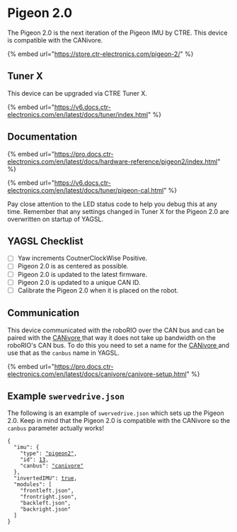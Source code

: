 # Pigeon 2.0

The Pigeon 2.0 is the next iteration of the Pigeon IMU by CTRE. This device is compatible with the CANivore.

{% embed url="https://store.ctr-electronics.com/pigeon-2/" %}

## Tuner X

This device can be upgraded via CTRE Tuner X.

{% embed url="https://v6.docs.ctr-electronics.com/en/latest/docs/tuner/index.html" %}

## Documentation

{% embed url="https://pro.docs.ctr-electronics.com/en/latest/docs/hardware-reference/pigeon2/index.html" %}

{% embed url="https://v6.docs.ctr-electronics.com/en/latest/docs/tuner/pigeon-cal.html" %}

Pay close attention to the LED status code to help you debug this at any time.  Remember that any settings changed in Tuner X for the Pigeon 2.0 are overwritten on startup of YAGSL.

## YAGSL Checklist

* [ ] Yaw increments CoutnerClockWise Positive.
* [ ] Pigeon 2.0 is as centered as possible.
* [ ] Pigeon 2.0 is updated to the latest firmware.
* [ ] Pigeon 2.0 is updated to a unique CAN ID.
* [ ] Calibrate the Pigeon 2.0 when it is placed on the robot.

## Communication

This device communicated with the roboRIO over the CAN bus and can be paired with the [CANivore ](https://store.ctr-electronics.com/canivore/)that way it does not take up bandwidth on the roboRIO's CAN bus. To do this you need to set a name for the [CANivore ](https://pro.docs.ctr-electronics.com/en/latest/docs/canivore/canivore-setup.html)and use that as the `canbus` name in YAGSL.

{% embed url="https://pro.docs.ctr-electronics.com/en/latest/docs/canivore/canivore-setup.html" %}

## Example `swervedrive.json`

The following is an example of `swervedrive.json` which sets up the Pigeon 2.0. Keep in mind that the Pigeon 2.0 is compatible with the CANivore so the `canbus` parameter actually works!

<pre class="language-json"><code class="lang-json">{
  "imu": {
    "type": <a data-footnote-ref href="#user-content-fn-1">"pigeon2"</a>,
    "id": <a data-footnote-ref href="#user-content-fn-2">13</a>,
    "canbus": <a data-footnote-ref href="#user-content-fn-3">"canivore"</a>
  },
  "invertedIMU": <a data-footnote-ref href="#user-content-fn-4">true</a>,
  "modules": [
    "frontleft.json",
    "frontright.json",
    "backleft.json",
    "backright.json"
  ]
}
</code></pre>



[^1]: Pigeon 2.0 IMU selected

[^2]: The CAN ID of the Pigeon is 13.

[^3]: The Pigeon 2.0 is on a CANivore connected to the roboRIO named "`canivore`".

[^4]: The Pigeon is inverted.
